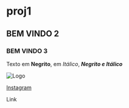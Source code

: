 # proj1

## BEM VINDO 2

### BEM VINDO 3

Texto em **Negrito**, em _Itálico_, _**Negrito e Itálico**_

![Logo](https://awesomewm.org/apidoc/images/AUTOGEN_wibox_logo_logo_and_name.svg)

[Instagram](https://instagram.com/user)

Link
